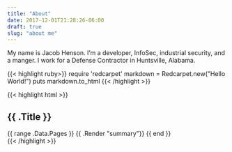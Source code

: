 ```yaml
---
title: "About"
date: 2017-12-01T21:28:26-06:00
draft: true
slug: "about me"
---
```


My name is Jacob Henson. I’m a developer, InfoSec, industrial security, and a manger. I work for a Defense Contractor in Huntsville, Alabama.




{{< highlight ruby>}}
require 'redcarpet'
markdown = Redcarpet.new("Hello World!")
puts markdown.to_html
{{< /highlight >}}

{{< highlight html >}}
<section id="main">
  <div>
    <h1 id="title">{{ .Title }}</h1>
    {{ range .Data.Pages }}
      {{ .Render "summary"}}
    {{ end }}
  </div>
</section>
{{< /highlight >}}

<div style="height:600px"></div>
